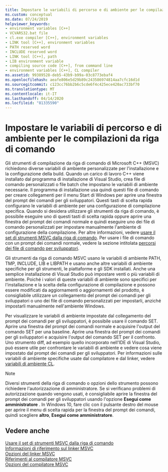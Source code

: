 ```yaml
---
title: Impostare le variabili di percorso e di ambiente per le compilazioni da riga di comando
ms.custom: conceptual
ms.date: 07/24/2019
helpviewer_keywords:
- environment variables [C++]
- VCVARS32.bat file
- cl.exe compiler [C++], environment variables
- LINK tool [C++], environment variables
- PATH reserved word
- INCLUDE reserved word
- LINK tool [C++], path
- LIB environment variable
- compiling source code [C++], from command line
- environment variables [C++], CL compiler
ms.assetid: 99389528-deb5-43b9-b99a-03c8773ebaf4
ms.openlocfilehash: aeafe806e5d29b89c243586974814aa7cfc16d1d
ms.sourcegitcommit: c123cc76bb2b6c5cde6f4c425ece420ac733bf70
ms.translationtype: MT
ms.contentlocale: it-IT
ms.lasthandoff: 04/14/2020
ms.locfileid: "81335590"
---
```

# <a name="set-the-path-and-environment-variables-for-command-line-builds"></a>Impostare le variabili di percorso e di ambiente per le compilazioni da riga di comando

Gli strumenti di compilazione da riga di comando di Microsoft C++ (MSVC) richiedono diverse variabili di ambiente personalizzate per l'installazione e la configurazione della build. Quando un carico di lavoro C++ viene installato dal programma di installazione di Visual Studio, crea file di comando personalizzati o file batch che impostano le variabili di ambiente necessarie. Il programma di installazione usa quindi questi file di comando per creare collegamenti per il menu Start di Windows per aprire una finestra del prompt dei comandi per gli sviluppatori. Questi tasti di scelta rapida configurano le variabili di ambiente per una configurazione di compilazione specifica. Quando si desidera utilizzare gli strumenti da riga di comando, è possibile eseguire uno di questi tasti di scelta rapida oppure aprire una finestra del prompt dei comandi normale e quindi eseguire uno dei file di comando personalizzati per impostare manualmente l'ambiente di configurazione della compilazione. Per altre informazioni, vedere [usare il set di strumenti MSVC dalla riga di comando](building-on-the-command-line.md). Per usare i file di comando con un prompt dei comandi normale, vedere la sezione intitolata [percorsi dei file di comando per sviluppatori](building-on-the-command-line.md#developer_command_file_locations).

Gli strumenti da riga di comando MSVC usano le variabili di ambiente PATH, TMP, INCLUDE, LIB e LIBPATH e usano anche altre variabili di ambiente specifiche per gli strumenti, le piattaforme e gli SDK installati. Anche una semplice installazione di Visual Studio può impostare venti o più variabili di ambiente. Poiché i valori di queste variabili di ambiente sono specifici per l'installazione e la scelta della configurazione di compilazione e possono essere modificati da aggiornamenti o aggiornamenti del prodotto, è consigliabile utilizzare un collegamento del prompt dei comandi per gli sviluppatori o uno dei file di comando personalizzati per impostarli, anziché impostarli manualmente nell'ambiente Windows.

Per visualizzare le variabili di ambiente impostate dal collegamento del prompt dei comandi per gli sviluppatori, è possibile usare il comando SET. Aprire una finestra del prompt dei comandi normale e acquisire l'output del comando SET per una baseline. Aprire una finestra del prompt dei comandi per gli sviluppatori e acquisire l'output del comando SET per il confronto. Uno strumento diff, ad esempio quello incorporato nell'IDE di Visual Studio, può essere utile per confrontare le variabili di ambiente e vedere cosa viene impostato dal prompt dei comandi per gli sviluppatori. Per informazioni sulle variabili di ambiente specifiche usate dal compilatore e dal linker, vedere [variabili di ambiente CL](reference/cl-environment-variables.md).

> [!NOTE]
> Diversi strumenti della riga di comando o opzioni dello strumento possono richiedere l'autorizzazione di amministratore. Se si verificano problemi di autorizzazione quando vengono usati, è consigliabile aprire la finestra del prompt dei comandi per gli sviluppatori usando l'opzione **Esegui come amministratore** . In Windows 10, fare clic con il pulsante destro del mouse per aprire il menu di scelta rapida per la finestra del prompt dei comandi, quindi scegliere **altro**, **Esegui come amministratore**.

## <a name="see-also"></a>Vedere anche

[Usare il set di strumenti MSVC dalla riga di comando](building-on-the-command-line.md)<br/>
[Informazioni di riferimento sul linker MSVC](reference/linking.md)<br/>
[Opzioni del linker MSVC](reference/linker-options.md)<br/>
[Riferimenti al compilatore MSVC](reference/compiling-a-c-cpp-program.md)<br/>
[Opzioni del compilatore MSVC](reference/compiler-options.md)
